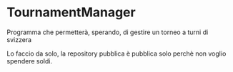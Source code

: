 # TournamentManager
Programma che permetterà, sperando, di gestire un torneo a turni di svizzera

Lo faccio da solo, la repository pubblica è pubblica solo perchè non voglio spendere soldi.
